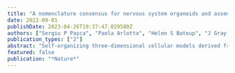 ```yaml
---
title: "A nomenclature consensus for nervous system organoids and assembloids"
date: 2022-09-01
publishDate: 2023-04-26T19:37:47.029580Z
authors: ["Sergiu P Pașca", "Paola Arlotta", "Helen S Bateup", "J Gray Camp", "Silvia Cappello", "Fred H Gage", "Jürgen A Knoblich", "Arnold R Kriegstein", "Madeline A Lancaster", "Guo-Li Ming", "Alysson R Muotri", "In-Hyun Park", "Orly Reiner", "Hongjun Song", "Lorenz Studer", "Sally Temple", "Giuseppe Testa", "Barbara Treutlein", "Flora M Vaccarino"]
publication_types: ["2"]
abstract: "Self-organizing three-dimensional cellular models derived from human pluripotent stem cells or primary tissue have great potential to provide insights into how the human nervous system develops, what makes it unique and how disorders of the nervous system arise, progress and could be treated. Here, to facilitate progress and improve communication with the scientific community and the public, we clarify and provide a basic framework for the nomenclature of human multicellular models of nervous system development and disease, including organoids, assembloids and transplants."
featured: false
publication: "*Nature*"
---
```


